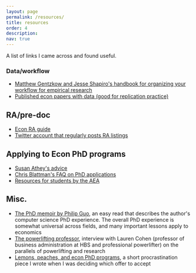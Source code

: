 ```yaml
---
layout: page
permalink: /resources/
title: resources
order: 4
description: 
nav: true
---
```


A list of links I came across and found useful. 
      
### Data/workflow 
* [Matthew Gentzkow and Jesse Shapiro's handbook for organizing your workflow for empirical research](https://web.stanford.edu/~gentzkow/research/CodeAndData.pdf)
* [Published econ papers with data (good for replication practice)](https://ejd.econ.mathematik.uni-ulm.de)

## RA/pre-doc 
* [Econ RA guide](https://raguide.github.io)
* [Twitter account that regularly posts RA listings](https://twitter.com/econ_ra?lang=en)

## Applying to Econ PhD programs 
* [Susan Athey's advice](https://gsb-faculty.stanford.edu/susan-athey/professional-advice/)
* [Chris Blattman's FAQ on PhD applications](https://chrisblattman.com/blog/2022/03/25/faqs-on-phd-applications/)
* [Resources for students by the AEA](https://www.aeaweb.org/resources/students)

## Misc.
* [The PhD memoir by Philip Guo](https://www.dropbox.com/s/5c70typ50be0d9l/pguo-PhD-grind.pdf?dl=0), an easy read that describes the author's computer science PhD experience. The overall PhD experience is somewhat universal across fields, and many important lessons apply to economics
* [The powerlifting professor](https://www.hbs.edu/news/articles/Pages/powerlifting-professor.aspx), interview with Lauren Cohen (professor of business administration at HBS and professional powerlifter) on the parallels of powerlifting and research 
* [Lemons, peaches, and econ PhD programs](https://michellejtao.github.io/econphdprograms/), a short procrastination piece I wrote when I was deciding which offer to accept 
